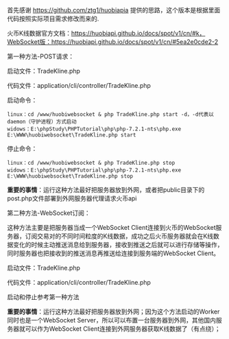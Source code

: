 首先感谢 https://github.com/ztg1/huobiapia 提供的思路，这个版本是根据里面代码按照实际项目需求修改而来的.

火币K线数据官方文档：https://huobiapi.github.io/docs/spot/v1/cn/#k，WebSocket版：https://huobiapi.github.io/docs/spot/v1/cn/#5ea2e0cde2-2

第一种方法-POST请求：
   
   启动文件：TradeKline.php
   
   代码文件：application/cli/controller/TradeKline.php
   
   启动命令：
   
    linux：cd /www/huobiwebsocket & php TradeKline.php start -d，-d代表以daemon（守护进程）方式启动
    widows：E:\phpStudy\PHPTutorial\php\php-7.2.1-nts\php.exe E:\WWW\huobiwebsocket\TradeKline.php start
   
   停止命令：
   
    linux：cd /www/huobiwebsocket & php TradeKline.php stop
    widows：E:\phpStudy\PHPTutorial\php\php-7.2.1-nts\php.exe E:\WWW\huobiwebsocket\TradeKline.php stop
    
   **重要的事情**：运行这种方法最好把服务器放到外网，或者把public目录下的post.php文件部署到外网服务器代理请求火币api
    
第二种方法-WebSocket订阅：

   这种方法主要是把服务器当成一个WebSocket Client连接到火币的WebSocket服务器，订阅交易对的不同时间粒度的K线数据，成功之后火币服务器就会在K线数据变化的时候主动推送消息给到服务器，接收到推送之后就可以进行存储等操作，同时服务器也把接收到的推送消息再推送给连接到服务端的WebSocket Client。
   
   启动文件：TradeKline.php
      
   代码文件：application/cli/controller/TradeKline.php
   
   启动和停止参考第一种方法
   
   **重要的事情**：运行这种方法最好把服务器放到外网；因为这个方法启动的Worker同时也是一个WebSocket Server，所以可以布置一台服务器到外网，其他国内服务器就可以作为WebSocket Client连接到外网服务器获取K线数据了（有点绕）；